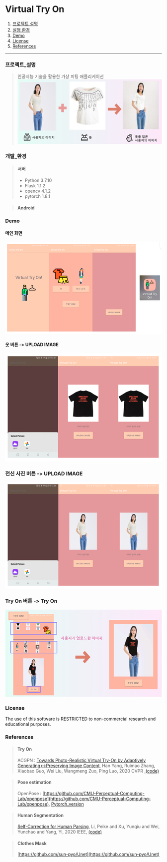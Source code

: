 # Virtual Try On


1. [프로젝트 설명](#프로젝트_설명)
2. [실행 환경](#개발_환경)
3. [Demo](#Demo) 
4. [License](#License)
5. [References](#References)
-----------------------


### 프로젝트_설명
> 인공지능 기술을 활용한 가상 피팅 애플리케이션
![tryon](img/virtual_tryon.png)


### 개발_환경

>  #### 서버
>    * Python 3.7.10
>    * Flask 1.1.2
>    * opencv 4.1.2
>    * pytorch 1.8.1

>   #### Android
>

### Demo

#### 메인 화면
![demo1](img/demo1.png)

#### 옷 버튼 -> UPLOAD IMAGE 
![demo2](img/demo2.png)

### 전신 사진 버튼 -> UPLOAD IMAGE
![demo3](img/demo3.png)

### Try On 버튼 -> Try On
![demo4](img/demo4.png)

### License
The use of this software is RESTRICTED to non-commercial research and educational purposes.

### References

> #### Try On
> ACGPN : [Towards Photo-Realistic Virtual Try-On by Adaptively Generating↔Preserving Image Content](https://arxiv.org/abs/2003.05863), Han Yang, Ruimao Zhang, Xiaobao Guo, Wei Liu, Wangmeng Zuo, Ping Luo, 2020 CVPR ,[(code)](https://github.com/switchablenorms/DeepFashion_Try_On)

> #### Pose estimation
> OpenPose : [https://github.com/CMU-Perceptual-Computing-Lab/openpose](https://github.com/CMU-Perceptual-Computing-Lab/openpose), [Pytorch_version](https://github.com/prasunroy/openpose-pytorch)

> #### Human Segmentation
> [Self-Correction for Human Parsing](https://arxiv.org/abs/1910.09777), Li, Peike and Xu, Yunqiu and Wei, Yunchao and Yang, Yi, 2020 IEEE, [(code)](https://github.com/levindabhi/Self-Correction-Human-Parsing-for-ACGPN)

> #### Clothes Mask
> [https://github.com/sun-pyo/Unet](https://github.com/sun-pyo/Unet)